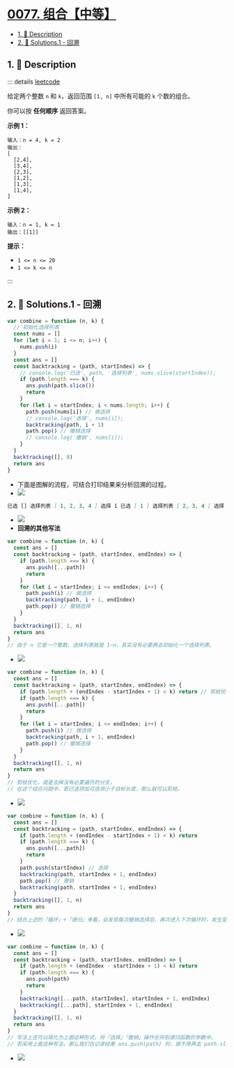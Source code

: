 # [0077. 组合【中等】](https://github.com/tnotesjs/TNotes.leetcode/tree/main/notes/0077.%20%E7%BB%84%E5%90%88%E3%80%90%E4%B8%AD%E7%AD%89%E3%80%91)

<!-- region:toc -->

- [1. 📝 Description](#1--description)
- [2. 🎯 Solutions.1 - 回溯](#2--solutions1---回溯)

<!-- endregion:toc -->

## 1. 📝 Description

::: details [leetcode](https://leetcode.cn/problems/combinations/)

给定两个整数 `n` 和 `k`，返回范围 `[1, n]` 中所有可能的 `k` 个数的组合。

你可以按 **任何顺序** 返回答案。

**示例 1：**

```
输入：n = 4, k = 2
输出：
[
  [2,4],
  [3,4],
  [2,3],
  [1,2],
  [1,3],
  [1,4],
]
```

**示例 2：**

```
输入：n = 1, k = 1
输出：[[1]]
```

**提示：**

- `1 <= n <= 20`
- `1 <= k <= n`

:::

## 2. 🎯 Solutions.1 - 回溯

```javascript
var combine = function (n, k) {
  // 初始化选择列表
  const nums = []
  for (let i = 1; i <= n; i++) {
    nums.push(i)
  }
  const ans = []
  const backtracking = (path, startIndex) => {
    // console.log('已选', path, '选择列表', nums.slice(startIndex));
    if (path.length === k) {
      ans.push(path.slice())
      return
    }
    for (let i = startIndex; i < nums.length; i++) {
      path.push(nums[i]) // 做选择
      // console.log('选择', nums[i]);
      backtracking(path, i + 1)
      path.pop() // 撤销选择
      // console.log('撤销', nums[i]);
    }
  }
  backtracking([], 0)
  return ans
}
```

- 下面是图解的流程，可结合打印结果来分析回溯的过程。
- ![](https://cdn.jsdelivr.net/gh/tnotesjs/imgs@main/2024-11-03-21-50-32.png)

```md
已选 [] 选择列表 [ 1, 2, 3, 4 ] 选择 1 已选 [ 1 ] 选择列表 [ 2, 3, 4 ] 选择 2 已选 [ 1, 2 ] 选择列表 [ 3, 4 ] 撤销 2 选择 3 已选 [ 1, 3 ] 选择列表 [ 4 ] 撤销 3 选择 4 已选 [ 1, 4 ] 选择列表 [] 撤销 4 撤销 1 选择 2 已选 [ 2 ] 选择列表 [ 3, 4 ] 选择 3 已选 [ 2, 3 ] 选择列表 [ 4 ] 撤销 3 选择 4 已选 [ 2, 4 ] 选择列表 [] 撤销 4 撤销 2 选择 3 已选 [ 3 ] 选择列表 [ 4 ] 选择 4 已选 [ 3, 4 ] 选择列表 [] 撤销 4 撤销 3 选择 4 已选 [ 4 ] 选择列表 [] 撤销 4
```

- ![](https://cdn.jsdelivr.net/gh/tnotesjs/imgs@main/2024-11-03-21-51-22.png)
- **回溯的其他写法**

```javascript
var combine = function (n, k) {
  const ans = []
  const backtracking = (path, startIndex, endIndex) => {
    if (path.length === k) {
      ans.push([...path])
      return
    }
    for (let i = startIndex; i <= endIndex; i++) {
      path.push(i) // 做选择
      backtracking(path, i + 1, endIndex)
      path.pop() // 撤销选择
    }
  }
  backtracking([], 1, n)
  return ans
}
// 由于 n 它是一个整数，选择列表就是 1~n，其实没有必要再去初始化一个选择列表。
```

- ![](https://cdn.jsdelivr.net/gh/tnotesjs/imgs@main/2024-11-03-21-52-02.png)

```javascript
var combine = function (n, k) {
  const ans = []
  const backtracking = (path, startIndex, endIndex) => {
    if (path.length + (endIndex - startIndex + 1) < k) return // 剪枝优化
    if (path.length === k) {
      ans.push([...path])
      return
    }
    for (let i = startIndex; i <= endIndex; i++) {
      path.push(i) // 做选择
      backtracking(path, i + 1, endIndex)
      path.pop() // 撤销选择
    }
  }
  backtracking([], 1, n)
  return ans
}
// 剪枝优化，就是去掉没有必要遍历的分支。
// 在这个组合问题中，若已选项加可选项小于目标长度，那么就可以剪枝。
```

- ![](https://cdn.jsdelivr.net/gh/tnotesjs/imgs@main/2024-11-03-21-52-25.png)

```javascript
var combine = function (n, k) {
  const ans = []
  const backtracking = (path, startIndex, endIndex) => {
    if (path.length + (endIndex - startIndex + 1) < k) return
    if (path.length === k) {
      ans.push([...path])
      return
    }
    path.push(startIndex) // 选择
    backtracking(path, startIndex + 1, endIndex)
    path.pop() // 撤销
    backtracking(path, startIndex + 1, endIndex)
  }
  backtracking([], 1, n)
  return ans
}
// 结合上述的「循环」+「递归」来看，会发现每次撤销选择后，再次进入下次循环时，发生变化的仅有 startIndex，直接在撤销时，再次调用 backtracking 也同样能实现循环的效果。
```

- ![](https://cdn.jsdelivr.net/gh/tnotesjs/imgs@main/2024-11-03-21-52-34.png)

```javascript
var combine = function (n, k) {
  const ans = []
  const backtracking = (path, startIndex, endIndex) => {
    if (path.length + (endIndex - startIndex + 1) < k) return
    if (path.length === k) {
      ans.push(path)
      return
    }
    backtracking([...path, startIndex], startIndex + 1, endIndex)
    backtracking([...path], startIndex + 1, endIndex)
  }
  backtracking([], 1, n)
  return ans
}
// 写法上还可以简化为上面这种形式，将「选择」「撤销」操作合并到递归函数的参数中。
// 若采用上面这种写法，那么我们在记录结果 ans.push(path) 时，就不用再去 path.slice() 拷贝 path 了，因为每次传入的 path 都是一个全新的 path，和之前的 path 没有关系。
```

- ![](https://cdn.jsdelivr.net/gh/tnotesjs/imgs@main/2024-11-03-21-52-43.png)
